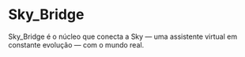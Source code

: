 # Sky_Bridge
Sky_Bridge é o núcleo que conecta a Sky — uma assistente virtual em constante evolução — com o mundo real.

